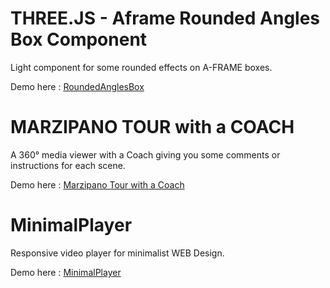# THREE.JS - Aframe Rounded Angles Box Component

Light component for some rounded effects on A-FRAME boxes.

Demo here : <a href="https://jp-pelletier.github.io/roundedanglesbox/">RoundedAnglesBox</a>

# MARZIPANO TOUR with a COACH

A 360° media viewer with a Coach giving you some comments or instructions for each scene.

Demo here : <a href="https://jp-pelletier.github.io/marzipano-tour-with-a-coach/">Marzipano Tour with a Coach</a>

# MinimalPlayer

Responsive video player for minimalist WEB Design.

Demo here : <a href="https://jp-pelletier.github.io/minimalplayer/">MinimalPlayer</a>